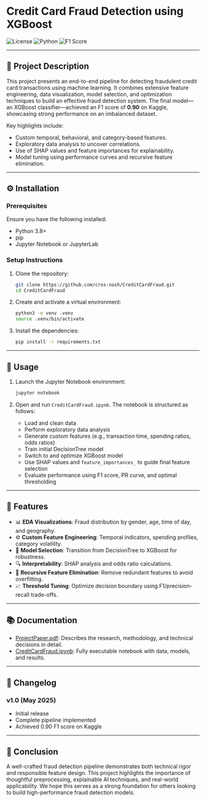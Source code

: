 
# Credit Card Fraud Detection using XGBoost

![License](https://img.shields.io/badge/license-MIT-blue.svg)
![Python](https://img.shields.io/badge/python-3.8%2B-blue)
![F1 Score](https://img.shields.io/badge/F1%20Score-0.90-green)

---

## 📌 Project Description

This project presents an end-to-end pipeline for detecting fraudulent credit card transactions using machine learning. It combines extensive feature engineering, data visualization, model selection, and optimization techniques to build an effective fraud detection system. The final model—an XGBoost classifier—achieved an F1 score of **0.90** on Kaggle, showcasing strong performance on an imbalanced dataset.

Key highlights include:
- Custom temporal, behavioral, and category-based features.
- Exploratory data analysis to uncover correlations.
- Use of SHAP values and feature importances for explainability.
- Model tuning using performance curves and recursive feature elimination.

---

## ⚙️ Installation

### Prerequisites

Ensure you have the following installed:

- Python 3.8+
- pip
- Jupyter Notebook or JupyterLab

### Setup Instructions

1. Clone the repository:
   ```bash
   git clone https://github.com/cros-nash/CreditCardFraud.git
   cd CreditCardFraud
   ```

2. Create and activate a virtual environment:
   ```bash
   python3 -m venv .venv
   source .venv/bin/activate
   ```

3. Install the dependencies:
   ```bash
   pip install -r requirements.txt
   ```

---

## 🚀 Usage

1. Launch the Jupyter Notebook environment:
   ```bash
   jupyter notebook
   ```

2. Open and run `CreditCardFraud.ipynb`. The notebook is structured as follows:
   - Load and clean data
   - Perform exploratory data analysis
   - Generate custom features (e.g., transaction time, spending ratios, odds ratios)
   - Train initial DecisionTree model
   - Switch to and optimize XGBoost model
   - Use SHAP values and `feature_importances_` to guide final feature selection
   - Evaluate performance using F1 score, PR curve, and optimal thresholding

---

## 🌟 Features

- 📊 **EDA Visualizations**: Fraud distribution by gender, age, time of day, and geography.
- ⚙️ **Custom Feature Engineering**: Temporal indicators, spending profiles, category volatility.
- 🧠 **Model Selection**: Transition from DecisionTree to XGBoost for robustness.
- 🔍 **Interpretability**: SHAP analysis and odds ratio calculations.
- 🔄 **Recursive Feature Elimination**: Remove redundant features to avoid overfitting.
- 📈 **Threshold Tuning**: Optimize decision boundary using F1/precision-recall trade-offs.

---


## 📚 Documentation

- [ProjectPaper.pdf](./ProjectPaper.pdf): Describes the research, methodology, and technical decisions in detail.
- [CreditCardFraud.ipynb](./CreditCardFraud.ipynb): Fully executable notebook with data, models, and results.

---

## 📝 Changelog

### v1.0 (May 2025)
- Initial release
- Complete pipeline implemented
- Achieved 0.90 F1 score on Kaggle

---

## 🏁 Conclusion

A well-crafted fraud detection pipeline demonstrates both technical rigor and responsible feature design. This project highlights the importance of thoughtful preprocessing, explainable AI techniques, and real-world applicability. We hope this serves as a strong foundation for others looking to build high-performance fraud detection models.
